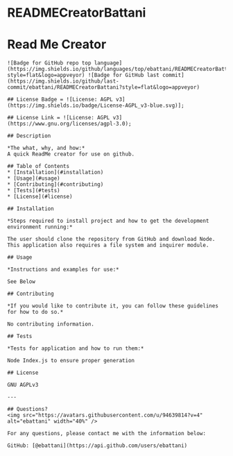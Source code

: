 # READMECreatorBattani

# Read Me Creator
    ![Badge for GitHub repo top language](https://img.shields.io/github/languages/top/ebattani/READMECreatorBattani?style=flat&logo=appveyor) ![Badge for GitHub last commit](https://img.shields.io/github/last-commit/ebattani/READMECreatorBattani?style=flat&logo=appveyor)
    
    ## License Badge = ![License: AGPL v3](https://img.shields.io/badge/License-AGPL_v3-blue.svg)];

    ## License Link = ![License: AGPL v3](https://www.gnu.org/licenses/agpl-3.0);
    
    ## Description 
    
    *The what, why, and how:* 
    A quick ReadMe creator for use on github.

    ## Table of Contents
    * [Installation](#installation)
    * [Usage](#usage)
    * [Contributing](#contributing)
    * [Tests](#tests)
    * [License](#license)
    
    ## Installation
    
    *Steps required to install project and how to get the development environment running:*
    
    The user should clone the repository from GitHub and download Node. This application also requires a file system and inquirer module.
    
    ## Usage 
    
    *Instructions and examples for use:*
    
    See Below
    
    ## Contributing
    
    *If you would like to contribute it, you can follow these guidelines for how to do so.*
    
    No contributing information.
    
    ## Tests
    
    *Tests for application and how to run them:*
    
    Node Index.js to ensure proper generation
    
    ## License
    
    GNU AGPLv3
    
    ---
    
    ## Questions?
    <img src="https://avatars.githubusercontent.com/u/94639814?v=4" alt="ebattani" width="40%" />
    
    For any questions, please contact me with the information below:
   
    GitHub: [@ebattani](https://api.github.com/users/ebattani)
    
